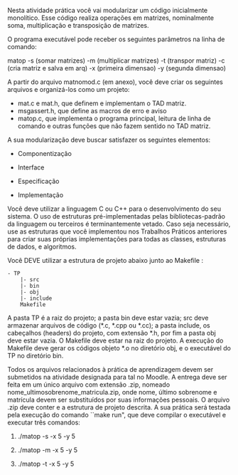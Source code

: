 Nesta atividade prática você vai modularizar um código inicialmente monolítico. Esse código realiza operações em matrizes, nominalmente soma, multiplicação e transposição de matrizes.

O programa executável pode receber os seguintes parâmetros na linha de comando:

matop
    -s     (somar matrizes)
    -m     (multiplicar matrizes)
    -t     (transpor matriz)
    -c <arq>     (cria matriz e salva em arq)
    -x <int>    (primeira dimensao)
    -y <int>    (segunda dimensao)

A partir do arquivo matnomod.c (em anexo), você deve criar os seguintes arquivos e organizá-los como um projeto:

- mat.c e mat.h, que definem e implementam o TAD matriz.
- msgassert.h, que define as macros de erro e aviso
- matop.c, que implementa o programa principal, leitura de linha de comando e outras funções que não fazem sentido no TAD matriz.

A sua modularização deve buscar satisfazer os seguintes elementos:

- Componentização

- Interface

- Especificação

- Implementação

Você deve utilizar a linguagem C ou C++ para o desenvolvimento do seu sistema. O uso de estruturas pré-implementadas pelas bibliotecas-padrão da linguagem ou terceiros é terminantemente vetado. Caso seja necessário, use as estruturas que você implementou nos Trabalhos Práticos anteriores para criar suas próprias implementações para todas as classes, estruturas de dados, e algoritmos.

Você DEVE utilizar a estrutura de projeto abaixo junto ao Makefile :

    - TP
        |- src
        |- bin
        |- obj
        |- include
        Makefile

A pasta TP é a raiz do projeto; a pasta bin deve estar vazia; src deve armazenar arquivos de código (*.c, *.cpp ou *.cc); a pasta include, os cabeçalhos (headers) do projeto, com extensão *.h, por fim a pasta obj deve estar vazia. O Makefile deve estar na raiz do projeto. A execução do Makefile deve gerar os códigos objeto *.o no diretório obj, e o executável do TP no diretório bin.


Todos os arquivos relacionados à prática de aprendizagem devem ser submetidos na atividade designada para tal no Moodle. A entrega deve ser feita em um único arquivo com extensão .zip, nomeado nome_ultimosobrenome_matricula.zip, onde nome, último sobrenome e matrícula devem ser substituídos por suas informações pessoais. O arquivo .zip deve conter e a estrutura de projeto descrita. A sua prática será testada pela execução do comando ``make run", que deve compilar o executável e executar três comandos:

1. ./matop -s -x 5 -y 5

2. ./matop -m -x 5 -y 5

3. ./matop -t -x 5 -y 5

